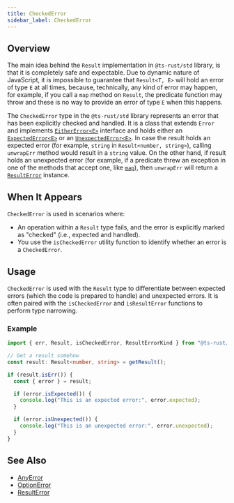 ```yaml
---
title: CheckedError
sidebar_label: CheckedError
---
```


## Overview

The main idea behind the `Result` implementation in `@ts-rust/std` library, is
that it is completely safe and expectable. Due to dynamic nature of JavaScript,
it is impossible to guarantee that `Result<T, E>` will hold an error of type `E`
at all times, because, technically, any kind of error may happen, for example,
if you call a `map` method on `Result`, the predicate function may throw and these
is no way to provide an error of type `E` when this happens.

The `CheckedError` type in the `@ts-rust/std` library represents an error that
has been explicitly checked and handled. It is a class that extends `Error` and
implements [`EitherError<E>`](../api/Result/interfaces/EitherError.mdx) interface
and holds either an [`ExpectedError<E>`](../api/Result/type-aliases/ExpectedError.mdx)
or an [`UnexpectedError<E>`](../api/Result/type-aliases/UnexpectedError.mdx). In
case the result holds an expected error (for example, `string` in `Result<number, string>`),
calling `unwrapErr` method would result in a `string` value. On the other hand,
if result holds an unexpected error (for example, if a predicate threw an exception
in one of the methods that accept one, like [`map`](/ts-rust/std/api/Result/interfaces/Resultant#map)),
then `unwrapErr` will return a [`ResultError`](./result-error.md) instance.

## When It Appears

`CheckedError` is used in scenarios where:

- An operation within a `Result` type fails, and the error is explicitly marked
as "checked" (i.e., expected and handled).
- You use the `isCheckedError` utility function to identify whether an error is
a `CheckedError`.

## Usage

`CheckedError` is used with the `Result` type to differentiate between expected
errors (which the code is prepared to handle) and unexpected errors. It is often
paired with the `isCheckedError` and `isResultError` functions to perform type narrowing.

### Example

```typescript
import { err, Result, isCheckedError, ResultErrorKind } from "@ts-rust/std";

// Get a result somehow
const result: Result<number, string> = getResult();

if (result.isErr()) {
  const { error } = result;

  if (error.isExpected()) {
    console.log("This is an expected error:", error.expected);
  }

  if (error.isUnexpected()) {
    console.log("This is an unexpected error:", error.unexpected);
  }
}
```

## See Also

- [AnyError](./any-error.md)
- [OptionError](./option-error.md)
- [ResultError](./result-error.md)
